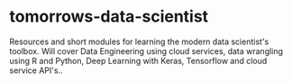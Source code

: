 # tomorrows-data-scientist
Resources and short modules for learning the modern data scientist's toolbox. Will cover Data Engineering using cloud services, data wrangling using R and Python, Deep Learning with Keras, Tensorflow and cloud service API's..
